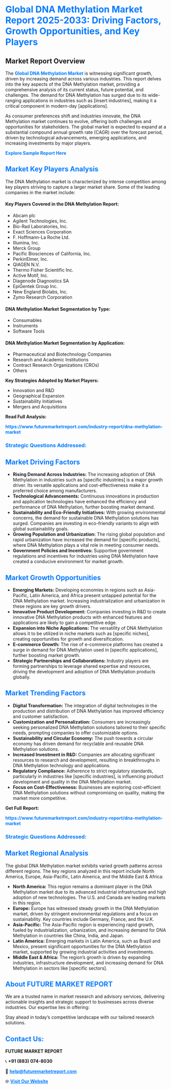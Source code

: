 <h1 style="color: #007BFF;">Global DNA Methylation Market Report 2025-2033: Driving Factors, Growth Opportunities, and Key Players</h1>

<section id="overview">
<h2>Market Report Overview</h2>
<p>The <a href="https://www.futuremarketreport.com/industry-report/dna-methylation-market" style="color: #007BFF; text-decoration: none;"><strong>Global DNA Methylation Market</strong></a> is witnessing significant growth, driven by increasing demand across various industries. This report delves into the key aspects of the DNA Methylation market, providing a comprehensive analysis of its current status, future potential, and challenges. The demand for DNA Methylation has surged due to its wide-ranging applications in industries such as [insert industries], making it a critical component in modern-day [applications].</p>
<p>As consumer preferences shift and industries innovate, the DNA Methylation market continues to evolve, offering both challenges and opportunities for stakeholders. The global market is expected to expand at a substantial compound annual growth rate (CAGR) over the forecast period, driven by technological advancements, emerging applications, and increasing investments by major players.</p>
</section>

<section id="overview">
<p><a href="https://www.futuremarketreport.com/request-sample/reportId=61026" style="color: #007BFF; text-decoration: none;"><strong>Explore Sample Report Here</strong></a></p>
</section>

<section id="key-players">
<h2 style="color: #007BFF;">Market Key Players Analysis</h2>
<p>The DNA Methylation market is characterized by intense competition among key players striving to capture a larger market share. Some of the leading companies in the market include:</p>
<h4>Key Players Covered in the DNA Methylation Report:</h4>
<ul><li>Abcam plc</li><li>Agilent Technologies, Inc.</li><li>Bio-Rad Laboratories, Inc.</li><li>Exact Sciences Corporation</li><li>F. Hoffmann-La Roche Ltd.</li><li>Illumina, Inc.</li><li>Merck Group</li><li>Pacific Biosciences of California, Inc.</li><li>PerkinElmer, Inc.</li><li>QIAGEN N.V.</li><li>Thermo Fisher Scientific Inc.</li><li>Active Motif, Inc.</li><li>Diagenode Diagnostics SA</li><li>EpiGentek Group Inc.</li><li>New England Biolabs, Inc.</li><li>Zymo Research Corporation</li></ul>
<h4>DNA Methylation Market Segmentation by Type:</h4>
<ul><li>Consumables</li><li>Instruments</li><li>Software Tools</li></ul>

<h4>DNA Methylation Market Segmentation by Application:</h4>
<ul><li>Pharmaceutical and Biotechnology Companies</li><li>Research and Academic Institutions</li><li>Contract Research Organizations (CROs)</li><li>Others</li></ul>
<p><strong>Key Strategies Adopted by Market Players:</strong></p>
<ul>
<li>Innovation and R&D</li>
<li>Geographical Expansion</li>
<li>Sustainability Initiatives</li>
<li>Mergers and Acquisitions</li>
</ul>
</section>

<section>
<p><strong>Read Full Analysis: </strong></p><a href="https://www.futuremarketreport.com/industry-report/dna-methylation-market" style="color: #007BFF; text-decoration: none;"><strong>https://www.futuremarketreport.com/industry-report/dna-methylation-market</strong></a>
<h3 style="color: #007BFF;">Strategic Questions Addressed:</h3>
</section>

<section id="driving-factors">
<h2 style="color: #007BFF;">Market Driving Factors</h2>
<ul>
<li><strong>Rising Demand Across Industries:</strong> The increasing adoption of DNA Methylation in industries such as [specific industries] is a major growth driver. Its versatile applications and cost-effectiveness make it a preferred choice among manufacturers.</li>
<li><strong>Technological Advancements:</strong> Continuous innovations in production and application technologies have enhanced the efficiency and performance of DNA Methylation, further boosting market demand.</li>
<li><strong>Sustainability and Eco-Friendly Initiatives:</strong> With growing environmental concerns, the demand for sustainable DNA Methylation solutions has surged. Companies are investing in eco-friendly variants to align with global sustainability goals.</li>
<li><strong>Growing Population and Urbanization:</strong> The rising global population and rapid urbanization have increased the demand for [specific products], where DNA Methylation plays a vital role in meeting consumer needs.</li>
<li><strong>Government Policies and Incentives:</strong> Supportive government regulations and incentives for industries using DNA Methylation have created a conducive environment for market growth.</li>
</ul>
</section>

<section id="growth-opportunities">
<h2 style="color: #007BFF;">Market Growth Opportunities</h2>
<ul>
<li><strong>Emerging Markets:</strong> Developing economies in regions such as Asia-Pacific, Latin America, and Africa present untapped potential for the DNA Methylation market. Increasing industrialization and urbanization in these regions are key growth drivers.</li>
<li><strong>Innovative Product Development:</strong> Companies investing in R&D to create innovative DNA Methylation products with enhanced features and applications are likely to gain a competitive edge.</li>
<li><strong>Expansion into Niche Applications:</strong> The versatility of DNA Methylation allows it to be utilized in niche markets such as [specific niches], creating opportunities for growth and diversification.</li>
<li><strong>E-commerce Growth:</strong> The rise of e-commerce platforms has created a surge in demand for DNA Methylation used in [specific applications], further boosting market growth.</li>
<li><strong>Strategic Partnerships and Collaborations:</strong> Industry players are forming partnerships to leverage shared expertise and resources, driving the development and adoption of DNA Methylation products globally.</li>
</ul>
</section>

<section id="trending-factors">
<h2 style="color: #007BFF;">Market Trending Factors</h2>
<ul>
<li><strong>Digital Transformation:</strong> The integration of digital technologies in the production and distribution of DNA Methylation has improved efficiency and customer satisfaction.</li>
<li><strong>Customization and Personalization:</strong> Consumers are increasingly seeking personalized DNA Methylation solutions tailored to their specific needs, prompting companies to offer customizable options.</li>
<li><strong>Sustainability and Circular Economy:</strong> The push towards a circular economy has driven demand for recyclable and reusable DNA Methylation solutions.</li>
<li><strong>Increased Investment in R&D:</strong> Companies are allocating significant resources to research and development, resulting in breakthroughs in DNA Methylation technology and applications.</li>
<li><strong>Regulatory Compliance:</strong> Adherence to strict regulatory standards, particularly in industries like [specific industries], is influencing product development and quality in the DNA Methylation market.</li>
<li><strong>Focus on Cost-Effectiveness:</strong> Businesses are exploring cost-efficient DNA Methylation solutions without compromising on quality, making the market more competitive.</li>
</ul>
</section>

<section>
<p><strong>Get Full Report: </strong></p><a href="https://www.futuremarketreport.com/industry-report/dna-methylation-market" style="color: #007BFF; text-decoration: none;"><strong>https://www.futuremarketreport.com/industry-report/dna-methylation-market</strong></a>
<h3 style="color: #007BFF;">Strategic Questions Addressed:</h3>
</section>


<section id="regional-analysis">
<h2 style="color: #007BFF;">Market Regional Analysis</h2>
<p>The global DNA Methylation market exhibits varied growth patterns across different regions. The key regions analyzed in this report include North America, Europe, Asia-Pacific, Latin America, and the Middle East & Africa:</p>
<ul>
<li><strong>North America:</strong> This region remains a dominant player in the DNA Methylation market due to its advanced industrial infrastructure and high adoption of new technologies. The U.S. and Canada are leading markets in this region.</li>
<li><strong>Europe:</strong> Europe has witnessed steady growth in the DNA Methylation market, driven by stringent environmental regulations and a focus on sustainability. Key countries include Germany, France, and the U.K.</li>
<li><strong>Asia-Pacific:</strong> The Asia-Pacific region is experiencing rapid growth, fueled by industrialization, urbanization, and increasing demand for DNA Methylation in countries like China, India, and Japan.</li>
<li><strong>Latin America:</strong> Emerging markets in Latin America, such as Brazil and Mexico, present significant opportunities for the DNA Methylation market, supported by growing industrial activities and investments.</li>
<li><strong>Middle East & Africa:</strong> The region’s growth is driven by expanding industries, infrastructure development, and increasing demand for DNA Methylation in sectors like [specific sectors].</li>
</ul>
</section>

<footer>
<h2 style="color: #007BFF;">About FUTURE MARKET REPORT</h2>
<p>We are a trusted name in market research and advisory services, delivering actionable insights and strategic support to businesses across diverse industries. Our expertise lies in offering:</p>

<p>Stay ahead in today’s competitive landscape with our tailored research solutions.</p>

<h2 style="color: #007BFF;">Contact Us:</h2>
<p><strong>FUTURE MARKET REPORT</strong></p>
<p>📞 <strong>+91 (883) 074-8030</strong></p>
<p>📧 <strong><a href="mailto:help@futuremarketreport.com" style="color: #007BFF;">help@futuremarketreport.com</a></strong></p>
<p>🌐 <strong><a href="https://www.futuremarketreport.com/" style="color: #007BFF;">Visit Our Website</a></strong></p>
</footer>